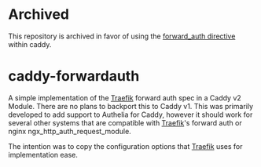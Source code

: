 # Archived

This repository is archived in favor of using the [forward_auth directive](https://caddyserver.com/docs/caddyfile/directives/forward_auth) within caddy.

# caddy-forwardauth

A simple implementation of the [Traefik] forward auth spec in a Caddy v2 Module. There are no plans to backport this to 
Caddy v1. This was primarily developed to add support to Authelia for Caddy, however it should work for several other
systems that are compatible with [Traefik]'s forward auth or nginx ngx_http_auth_request_module.

The intention was to copy the configuration options that [Traefik] uses for implementation ease.


[Traefik]: https://traefik.io
